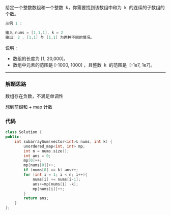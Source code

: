 给定一个整数数组和一个整数  k，你需要找到该数组中和为  k  的连续的子数组的个数。

```cpp
示例 1 :

输入:nums = [1,1,1], k = 2
输出: 2 , [1,1] 与 [1,1] 为两种不同的情况。
```

说明 :

- 数组的长度为 [1, 20,000]。
- 数组中元素的范围是 [-1000, 1000] ，且整数  k  的范围是  [-1e7, 1e7]。

---

### 解题思路

数组存在负数，不满足单调性

想到前缀和 + map 计数

### 代码

```cpp
class Solution {
public:
    int subarraySum(vector<int>& nums, int k) {
        unordered_map<int, int> mp;
        int n = nums.size();
        int ans = 0;
        mp[0]++;
        mp[nums[0]]++;
        if (nums[0] == k) ans++;
        for (int i = 1; i < n; i++){
            nums[i] += nums[i-1];
            ans+=mp[nums[i] -k];
            mp[nums[i]]++;
        }
        return ans;
    }
};
```
